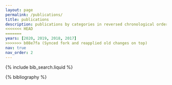 ```yaml
---
layout: page
permalink: /publications/
title: publications
description: publications by categories in reversed chronological order. generated by jekyll-scholar.
<<<<<<< HEAD
=======
years: [2020, 2019, 2018, 2017]
>>>>>>> b08e7fa (Synced fork and reapplied old changes on top)
nav: true
nav_order: 2
---
```


<!-- _pages/publications.md -->

<!-- Bibsearch Feature -->

{% include bib_search.liquid %}

<div class="publications">

{% bibliography %}

</div>

